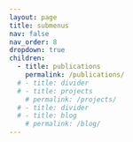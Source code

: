 ```yaml
---
layout: page
title: submenus
nav: false
nav_order: 8
dropdown: true
children:
  - title: publications
    permalink: /publications/
  # - title: divider
  # - title: projects
    # permalink: /projects/
  # - title: divider
  # - title: blog
    # permalink: /blog/
---
```

